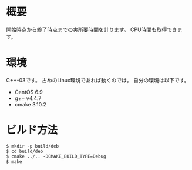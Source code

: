 # 概要

開始時点から終了時点までの実所要時間を計ります。
CPU時間も取得できます。

# 環境

C++-03です。
古めのLinux環境であれば動くのでは。
自分の環境は以下です。

* CentOS 6.9
* g++ v4.4.7
* cmake 3.10.2

# ビルド方法

```
$ mkdir -p build/deb
$ cd build/deb
$ cmake ../.. -DCMAKE_BUILD_TYPE=Debug
$ make
```
